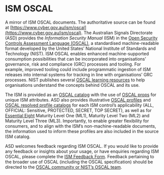 # ISM OSCAL
A mirror of ISM OSCAL documents. The authoritative source can be found at [https://www.cyber.gov.au/ism/oscal](https://www.cyber.gov.au/ism/oscal). The Australian Signals Directorate (ASD) provides the _Information Security Manual_ (ISM) in the [Open Security Controls Assessment Language (OSCAL)](https://pages.nist.gov/OSCAL/), a standardised machine-readable format developed by the United States’ National Institute of Standards and Technology (NIST). ISM OSCAL enables enhanced machine-supported consumption possibilities that can be incorporated into organisations’ governance, risk and compliance (GRC) processes and tooling. For example, improved tooling could include programmatic ingestion of ISM releases into internal systems for tracking in line with organisations’ GRC processes. NIST publishes several [OSCAL learning resources](https://pages.nist.gov/OSCAL/learn/) to help organisations understand the concepts behind OSCAL and its use.

The ISM is provided as an [OSCAL catalog](https://pages.nist.gov/OSCAL/concepts/layer/control/catalog/) with the use of [OSCAL props](https://pages.nist.gov/OSCAL/learn/tutorials/general/extension/#props) for unique ISM attributes. ASD also provides illustrative [OSCAL profiles](https://pages.nist.gov/OSCAL/concepts/layer/control/profile/) and [OSCAL resolved profile catalogs](https://pages.nist.gov/OSCAL/concepts/processing/profile-resolution/) for each ISM control’s applicability (ALL, OFFICIAL: Sensitive, PROTECTED, SECRET, TOP SECRET), as well as for [Essential Eight](https://www.cyber.gov.au/resources-business-and-government/essential-cyber-security/essential-eight) Maturity Level One (ML1), Maturity Level Two (ML2) and Maturity Level Three (ML3). Importantly, to enable greater flexibility for consumers, and to align with the ISM’s non-machine-readable documents, the information used to inform these profiles are also included in the source ISM catalog.

ASD welcomes feedback regarding ISM OSCAL. If you would like to provide any feedback or insights about your usage, or have enquiries regarding ISM OSCAL, please complete the [ISM Feedback Form](https://www.cyber.gov.au/resources-business-and-government/essential-cyber-security/ism/ism-feedback-form). Feedback pertaining to the broader use of OSCAL (including the OSCAL specification) should be directed to the [OSCAL community or NIST’s OSCAL team](https://pages.nist.gov/OSCAL/contact/).
